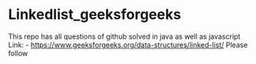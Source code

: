 # Linkedlist_geeksforgeeks
This repo has all questions of github solved in java as well as javascript
Link: - https://www.geeksforgeeks.org/data-structures/linked-list/
Please follow
